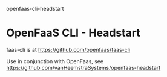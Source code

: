 openfaas-cli-headstart
# OpenFaaS CLI - Headstart

faas-cli is at https://github.com/openfaas/faas-cli

Use in conjunction with OpenFaas, see https://github.com/vanHeemstraSystems/openfaas-headstart
